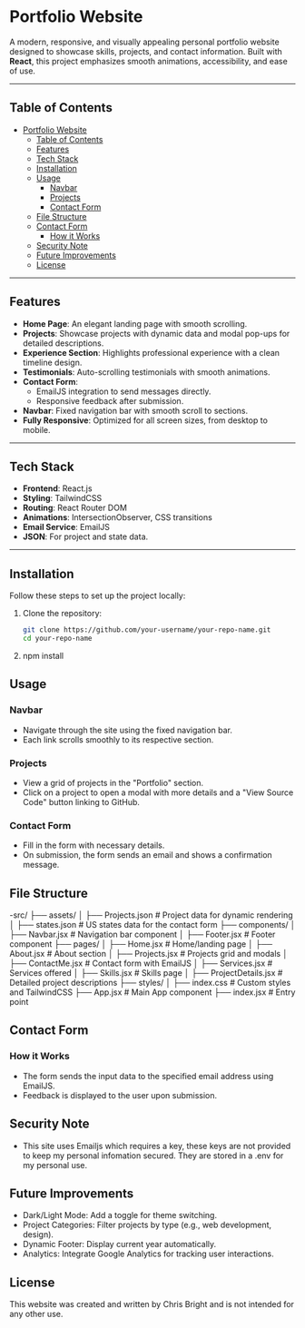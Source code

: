 # Portfolio Website

A modern, responsive, and visually appealing personal portfolio website designed to showcase skills, projects, and contact information. Built with **React**, this project emphasizes smooth animations, accessibility, and ease of use.

---

## Table of Contents

- [Portfolio Website](#portfolio-website)
  - [Table of Contents](#table-of-contents)
  - [Features](#features)
  - [Tech Stack](#tech-stack)
  - [Installation](#installation)
  - [Usage](#usage)
    - [Navbar](#navbar)
    - [Projects](#projects)
    - [Contact Form](#contact-form)
  - [File Structure](#file-structure)
  - [Contact Form](#contact-form-1)
    - [How it Works](#how-it-works)
  - [Security Note](#security-note)
  - [Future Improvements](#future-improvements)
  - [License](#license)

---

## Features

- **Home Page**: An elegant landing page with smooth scrolling.
- **Projects**: Showcase projects with dynamic data and modal pop-ups for detailed descriptions.
- **Experience Section**: Highlights professional experience with a clean timeline design.
- **Testimonials**: Auto-scrolling testimonials with smooth animations.
- **Contact Form**:
  - EmailJS integration to send messages directly.
  - Responsive feedback after submission.
- **Navbar**: Fixed navigation bar with smooth scroll to sections.
- **Fully Responsive**: Optimized for all screen sizes, from desktop to mobile.

---

## Tech Stack

- **Frontend**: React.js
- **Styling**: TailwindCSS
- **Routing**: React Router DOM
- **Animations**: IntersectionObserver, CSS transitions
- **Email Service**: EmailJS
- **JSON**: For project and state data.

---

## Installation

Follow these steps to set up the project locally:

1. Clone the repository:

   ```bash
   git clone https://github.com/your-username/your-repo-name.git
   cd your-repo-name

   ```

2. npm install

## Usage

### Navbar

- Navigate through the site using the fixed navigation bar.
- Each link scrolls smoothly to its respective section.

### Projects

- View a grid of projects in the "Portfolio" section.
- Click on a project to open a modal with more details and a "View Source Code" button linking to GitHub.

### Contact Form

- Fill in the form with necessary details.
- On submission, the form sends an email and shows a confirmation message.

## File Structure

-src/ ├── assets/ │ ├── Projects.json # Project data for dynamic rendering │ ├── states.json # US states data for the contact form ├── components/ │ ├── Navbar.jsx # Navigation bar component │ ├── Footer.jsx # Footer component ├── pages/ │ ├── Home.jsx # Home/landing page │ ├── About.jsx # About section │ ├── Projects.jsx # Projects grid and modals │ ├── ContactMe.jsx # Contact form with EmailJS │ ├── Services.jsx # Services offered │ ├── Skills.jsx # Skills page │ ├── ProjectDetails.jsx # Detailed project descriptions ├── styles/ │ ├── index.css # Custom styles and TailwindCSS ├── App.jsx # Main App component ├── index.jsx # Entry point

## Contact Form

### How it Works

- The form sends the input data to the specified email address using EmailJS.
- Feedback is displayed to the user upon submission.

## Security Note

- This site uses Emailjs which requires a key, these keys are not provided to keep my personal infomation secured. They are stored in a .env for my personal use.

## Future Improvements

- Dark/Light Mode: Add a toggle for theme switching.
- Project Categories: Filter projects by type (e.g., web development, design).
- Dynamic Footer: Display current year automatically.
- Analytics: Integrate Google Analytics for tracking user interactions.

## License

This website was created and written by Chris Bright and is not intended for any other use.
